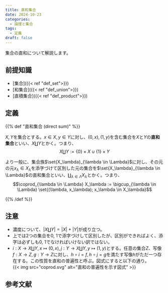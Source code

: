 ```yaml
---
title: 直和集合
date: 2024-10-23
categories:
  - 論理と集合
tags:
  - 定義
draft: false
---
```


集合の直和について解説します。

<!--more-->

## 前提知識

- [集合]({{< ref "def_set">}})
- [和集合]({{< ref "def_union">}})
- [直積集合]({{< ref "def_product">}})

## 定義

{{% def "直和集合 (direct sum)" %}}

$X, Y$を集合とする。$x \in X, y \in Y$に対し、$(0, x), (1, y)$を含む集合を$X$と$Y$の**直和集合**といい、$X \coprod Y$とかく。つまり、
$$X \coprod Y := \{0\} \times X \cup \{1\} \times Y$$

より一般に、集合族$\set{X_\lambda}_{\lambda \in \Lambda}$に対し、その元の元$x_\lambda \in X_\lambda$を添字づけて区別した元の集合を$\set{X_\lambda}_{\lambda \in \Lambda}$の直和集合といい、$\coprod_{\lambda \in \Lambda} X_\lambda$とかく。つまり、
$$\coprod_{\lambda \in \Lambda} X_\lambda := \bigcup_{\lambda \in \Lambda} \set{(\lambda, x_\lambda); x_\lambda \in X_\lambda}$$

{{% /def %}}

## 注意

- 濃度について、$|X \coprod Y| = |X|+|Y|$が成り立つ。
- 上では2つの集合を0, 1で添字づけして区別したが、区別ができればよく、添字は必ずしも0, 1でなければいけない訳ではない。
- $i: X \to X \coprod Y, x \mapsto (0, x), j: Y \to X \coprod Y, y \mapsto (1, y)$とする。任意の集合$Z$、写像$f: X \to Z, g: Y \to Z$に対し、$h \circ i = f, h \circ j = g$を満たす写像$h$がただ一つ存在する。この性質を直和の普遍性と呼ぶ。図式にすると以下の通り。  
  {{< img src="coprod.svg" alt="直和の普遍性を示す図式" >}}

## 参考文献
